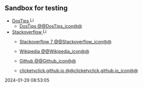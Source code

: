 ## Sandbox for testing

- [DosTips <img src="https://www.dostips.com/DosTipsLogo.gif" title="Link to DOStips" width="16px" height=auto>](https://dostips.com/)
  - [DosTips @@DosTips_icon@@](https://dostips.com)
- [Stackoverflow <img src="https://clicketyclick.github.io/TipsAndTricks/logo-stackoverflow.icon.png" title="Link to Stackoverflow" width=16px height=auto>](https://stackoverflow.com/a/52583931/7485823)
  - [Stackoverflow 7 @@Stackoverflow_icon@@](https://stackoverflow.com/a/52583931/7485823)

  - [Wikipedia @@Wikipedia_icon@@](https://Wikipedia.org)
  - [Github @@Github_icon@@](https://Github.com)
  - [clicketyclick.github.io @@clicketyclick.github.io_icon@@](https://clicketyclick.github.io)

2024-01-29 08:53:05

<!--
  - [Stackoverflow 1 {{Stackoverflow_icon}} ](https://stackoverflow.com/a/52583931/7485823)
  - [Stackoverflow 2 [[Stackoverflow_icon]] ](https://stackoverflow.com/a/52583931/7485823)
  - [Stackoverflow 3 __Stackoverflow_icon__ ](https://stackoverflow.com/a/52583931/7485823)
  - [Stackoverflow 4 SNIP_Stackoverflow_icon_SNIP ](https://stackoverflow.com/a/52583931/7485823)
  - [Stackoverflow 5 /~Stackoverflow_icon~/ ](https://stackoverflow.com/a/52583931/7485823)
  - [Stackoverflow 6 _++Stackoverflow_icon++_ ](https://stackoverflow.com/a/52583931/7485823)
-->
